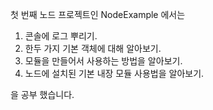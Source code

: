 첫 번째 노드 프로젝트인 NodeExample 에서는  
  
1. 콘솔에 로그 뿌리기.  
2. 한두 가지 기본 객체에 대해 알아보기.  
3. 모듈을 만들어서 사용하는 방법을 알아보기.  
4. 노드에 설치된 기본 내장 모듈 사용법을 알아보기.  
  
을 공부 했습니다.
